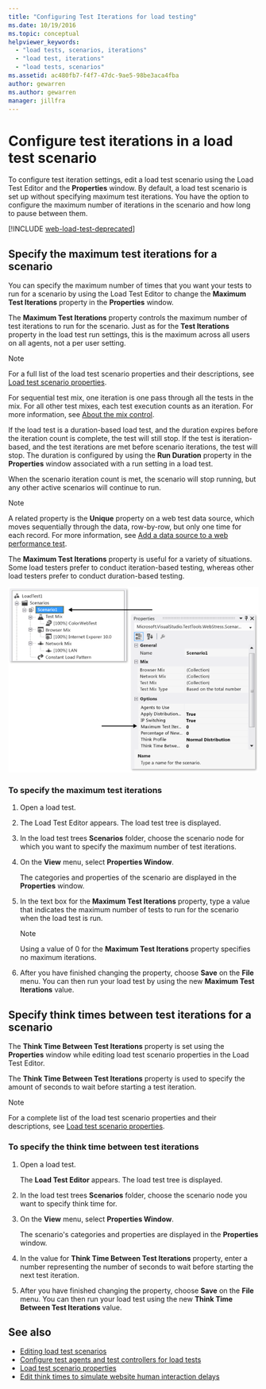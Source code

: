 ```yaml
---
title: "Configuring Test Iterations for load testing"
ms.date: 10/19/2016
ms.topic: conceptual
helpviewer_keywords:
  - "load tests, scenarios, iterations"
  - "load test, iterations"
  - "load tests, scenarios"
ms.assetid: ac480fb7-f4f7-47dc-9ae5-98be3aca4fba
author: gewarren
ms.author: gewarren
manager: jillfra
---
```

# Configure test iterations in a load test scenario

To configure test iteration settings, edit a load test scenario using the Load Test Editor and the **Properties** window. By default, a load test scenario is set up without specifying maximum test iterations. You have the option to configure the maximum number of iterations in the scenario and how long to pause between them.

[!INCLUDE [web-load-test-deprecated](includes/web-load-test-deprecated.md)]

## Specify the maximum test iterations for a scenario

You can specify the maximum number of times that you want your tests to run for a scenario by using the Load Test Editor to change the **Maximum Test Iterations** property in the **Properties** window.

The **Maximum Test Iterations** property controls the maximum number of test iterations to run for the scenario. Just as for the **Test Iterations** property in the load test run settings, this is the maximum across all users on all agents, not a per user setting.

> [!NOTE]
> For a full list of the load test scenario properties and their descriptions, see [Load test scenario properties](../test/load-test-scenario-properties.md).

 For sequential test mix, one iteration is one pass through all the tests in the mix. For all other test mixes, each test execution counts as an iteration. For more information, see [About the mix control](../test/edit-the-test-mix-to-specify-which-web-browsers-types-in-a-load-test-scenario.md).

 If the load test is a duration-based load test, and the duration expires before the iteration count is complete, the test will still stop. If the test is iteration-based, and the test iterations are met before scenario iterations, the test will stop. The duration is configured by using the **Run Duration** property in the **Properties** window associated with a run setting in a load test.

 When the scenario iteration count is met, the scenario will stop running, but any other active scenarios will continue to run.

> [!NOTE]
> A related property is the **Unique** property on a web test data source, which moves sequentially through the data, row-by-row, but only one time for each record. For more information, see [Add a data source to a web performance test](../test/add-a-data-source-to-a-web-performance-test.md).

 The **Maximum Test Iterations** property is useful for a variety of situations. Some load testers prefer to conduct iteration-based testing, whereas other load testers prefer to conduct duration-based testing.

 ![Specifying test iterations in a scenario](../test/media/loadtest_prop.png)

### To specify the maximum test iterations

1. Open a load test.

2. The Load Test Editor appears. The load test tree is displayed.

3. In the load test trees **Scenarios** folder, choose the scenario node for which you want to specify the maximum number of test iterations.

4. On the **View** menu, select **Properties Window**.

     The categories and properties of the scenario are displayed in the **Properties** window.

5. In the text box for the **Maximum Test Iterations** property, type a value that indicates the maximum number of tests to run for the scenario when the load test is run.

    > [!NOTE]
    > Using a value of 0 for the **Maximum Test Iterations** property specifies no maximum iterations.

6. After you have finished changing the property, choose **Save** on the **File** menu. You can then run your load test by using the new **Maximum Test Iterations** value.

## Specify think times between test iterations for a scenario

The **Think Time Between Test Iterations** property is set using the **Properties** window while editing load test scenario properties in the Load Test Editor.

The **Think Time Between Test Iterations** property is used to specify the amount of seconds to wait before starting a test iteration.

> [!NOTE]
> For a complete list of the load test scenario properties and their descriptions, see [Load test scenario properties](../test/load-test-scenario-properties.md).

### To specify the think time between test iterations

1. Open a load test.

     The **Load Test Editor** appears. The load test tree is displayed.

2. In the load test trees **Scenarios** folder, choose the scenario node you want to specify think time for.

3. On the **View** menu, select **Properties Window**.

     The scenario's categories and properties are displayed in the **Properties** window.

4. In the value for **Think Time Between Test Iterations** property, enter a number representing the number of seconds to wait before starting the next test iteration.

5. After you have finished changing the property, choose **Save** on the **File** menu. You can then run your load test using the new **Think Time Between Test Iterations** value.

## See also

- [Editing load test scenarios](../test/edit-load-test-scenarios.md)
- [Configure test agents and test controllers for load tests](../test/configure-test-agents-and-controllers-for-load-tests.md)
- [Load test scenario properties](../test/load-test-scenario-properties.md)
- [Edit think times to simulate website human interaction delays](../test/edit-think-times-in-load-test-scenarios.md)